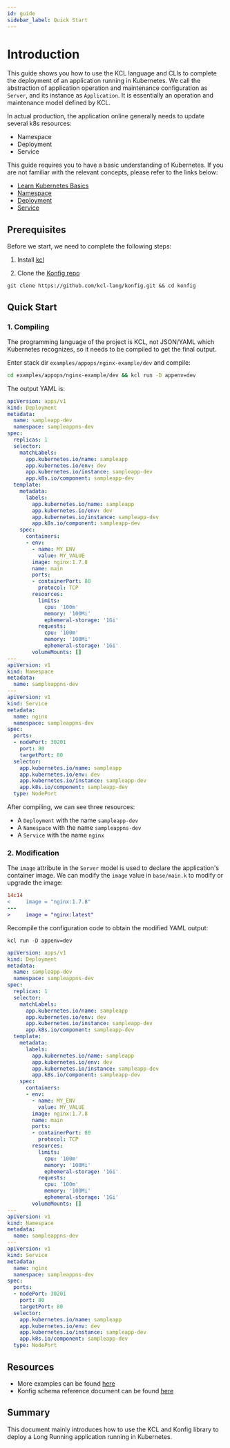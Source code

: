 ```yaml
---
id: guide
sidebar_label: Quick Start
---
```


# Introduction

This guide shows you how to use the KCL language and CLIs to complete the deployment of an application running in Kubernetes. We call the abstraction of application operation and maintenance configuration as `Server`, and its instance as `Application`. It is essentially an operation and maintenance model defined by KCL.

In actual production, the application online generally needs to update several k8s resources:

- Namespace
- Deployment
- Service

This guide requires you to have a basic understanding of Kubernetes. If you are not familiar with the relevant concepts, please refer to the links below:

- [Learn Kubernetes Basics](https://kubernetes.io/docs/tutorials/kubernetes-basics/)
- [Namespace](https://kubernetes.io/docs/concepts/overview/working-with-objects/namespaces/)
- [Deployment](https://kubernetes.io/docs/concepts/workloads/controllers/deployment/)
- [Service](https://kubernetes.io/docs/concepts/services-networking/service/)

## Prerequisites

Before we start, we need to complete the following steps:

1. Install [kcl](https://kcl-lang.io/docs/user_docs/getting-started/install/)

2. Clone the [Konfig repo](https://github.com/kcl-lang/konfig.git)

```shell
git clone https://github.com/kcl-lang/konfig.git && cd konfig
```

## Quick Start

### 1. Compiling

The programming language of the project is KCL, not JSON/YAML which Kubernetes recognizes, so it needs to be compiled to get the final output.

Enter stack dir `examples/appops/nginx-example/dev` and compile:

```bash
cd examples/appops/nginx-example/dev && kcl run -D appenv=dev
```

The output YAML is:

```yaml
apiVersion: apps/v1
kind: Deployment
metadata:
  name: sampleapp-dev
  namespace: sampleappns-dev
spec:
  replicas: 1
  selector:
    matchLabels:
      app.kubernetes.io/name: sampleapp
      app.kubernetes.io/env: dev
      app.kubernetes.io/instance: sampleapp-dev
      app.k8s.io/component: sampleapp-dev
  template:
    metadata:
      labels:
        app.kubernetes.io/name: sampleapp
        app.kubernetes.io/env: dev
        app.kubernetes.io/instance: sampleapp-dev
        app.k8s.io/component: sampleapp-dev
    spec:
      containers:
      - env:
        - name: MY_ENV
          value: MY_VALUE
        image: nginx:1.7.8
        name: main
        ports:
        - containerPort: 80
          protocol: TCP
        resources:
          limits:
            cpu: '100m'
            memory: '100Mi'
            ephemeral-storage: '1Gi'
          requests:
            cpu: '100m'
            memory: '100Mi'
            ephemeral-storage: '1Gi'
        volumeMounts: []
---
apiVersion: v1
kind: Namespace
metadata:
  name: sampleappns-dev
---
apiVersion: v1
kind: Service
metadata:
  name: nginx
  namespace: sampleappns-dev
spec:
  ports:
  - nodePort: 30201
    port: 80
    targetPort: 80
  selector:
    app.kubernetes.io/name: sampleapp
    app.kubernetes.io/env: dev
    app.kubernetes.io/instance: sampleapp-dev
    app.k8s.io/component: sampleapp-dev
  type: NodePort
```

After compiling, we can see three resources:

- A `Deployment` with the name `sampleapp-dev`
- A `Namespace` with the name `sampleappns-dev`
- A `Service` with the name `nginx`

### 2. Modification

The `image` attribute in the `Server` model is used to declare the application's container image. We can modify the `image` value in `base/main.k` to modify or upgrade the image:

```diff
14c14
<     image = "nginx:1.7.8"
---
>     image = "nginx:latest"
```

Recompile the configuration code to obtain the modified YAML output:

```shell
kcl run -D appenv=dev
```

```yaml
apiVersion: apps/v1
kind: Deployment
metadata:
  name: sampleapp-dev
  namespace: sampleappns-dev
spec:
  replicas: 1
  selector:
    matchLabels:
      app.kubernetes.io/name: sampleapp
      app.kubernetes.io/env: dev
      app.kubernetes.io/instance: sampleapp-dev
      app.k8s.io/component: sampleapp-dev
  template:
    metadata:
      labels:
        app.kubernetes.io/name: sampleapp
        app.kubernetes.io/env: dev
        app.kubernetes.io/instance: sampleapp-dev
        app.k8s.io/component: sampleapp-dev
    spec:
      containers:
      - env:
        - name: MY_ENV
          value: MY_VALUE
        image: nginx:1.7.8
        name: main
        ports:
        - containerPort: 80
          protocol: TCP
        resources:
          limits:
            cpu: '100m'
            memory: '100Mi'
            ephemeral-storage: '1Gi'
          requests:
            cpu: '100m'
            memory: '100Mi'
            ephemeral-storage: '1Gi'
        volumeMounts: []
---
apiVersion: v1
kind: Namespace
metadata:
  name: sampleappns-dev
---
apiVersion: v1
kind: Service
metadata:
  name: nginx
  namespace: sampleappns-dev
spec:
  ports:
  - nodePort: 30201
    port: 80
    targetPort: 80
  selector:
    app.kubernetes.io/name: sampleapp
    app.kubernetes.io/env: dev
    app.kubernetes.io/instance: sampleapp-dev
    app.k8s.io/component: sampleapp-dev
  type: NodePort
```

## Resources

- More examples can be found [here](https://github.com/kcl-lang/konfig/blob/main/examples/README.md)
- Konfig schema reference document can be found [here](https://github.com/kcl-lang/konfig/blob/main/docs/konfig.md)

## Summary

This document mainly introduces how to use the KCL and Konfig library to deploy a Long Running application running in Kubernetes.
